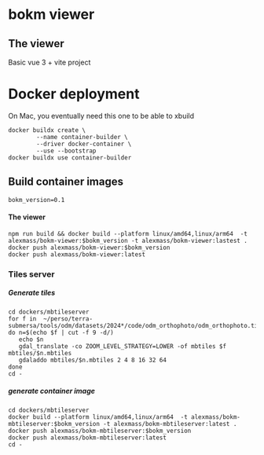# bokm viewer




## The viewer

Basic vue 3 + vite project

# Docker deployment

On Mac, you eventually need this one to be able to xbuild

    docker buildx create \
            --name container-builder \
            --driver docker-container \
            --use --bootstrap
    docker buildx use container-builder

## Build container images 
    bokm_version=0.1

#### The viewer
    npm run build && docker build --platform linux/amd64,linux/arm64  -t alexmass/bokm-viewer:$bokm_version -t alexmass/bokm-viewer:lastest .
    docker push alexmass/bokm-viewer:$bokm_version
    docker push alexmass/bokm-viewer:latest

### Tiles server


##### Generate tiles
    cd dockers/mbtileserver
    for f in  ~/perso/terra-submersa/tools/odm/datasets/2024*/code/odm_orthophoto/odm_orthophoto.tif
    do n=$(echo $f | cut -f 9 -d/)
       echo $n
       gdal_translate -co ZOOM_LEVEL_STRATEGY=LOWER -of mbtiles $f mbtiles/$n.mbtiles
       gdaladdo mbtiles/$n.mbtiles 2 4 8 16 32 64
    done
    cd - 
    
##### generate container image
    cd dockers/mbtileserver
    docker build --platform linux/amd64,linux/arm64  -t alexmass/bokm-mbtileserver:$bokm_version -t alexmass/bokm-mbtileserver:latest .
    docker push alexmass/bokm-mbtileserver:$bokm_version
    docker push alexmass/bokm-mbtileserver:latest
    cd -
